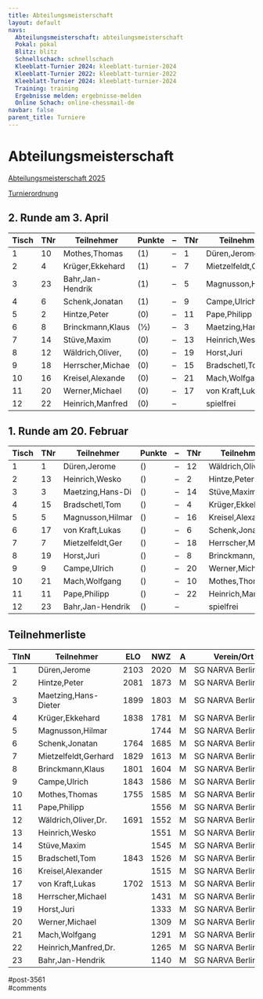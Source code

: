 ```yaml
---
title: Abteilungsmeisterschaft 
layout: default
navs:
  Abteilungsmeisterschaft: abteilungsmeisterschaft
  Pokal: pokal
  Blitz: blitz
  Schnellschach: schnellschach
  Kleeblatt-Turnier 2024: kleeblatt-turnier-2024
  Kleeblatt-Turnier 2022: kleeblatt-turnier-2022
  Kleeblatt-Turnier 2024: kleeblatt-turnier-2024
  Training: training
  Ergebnisse melden: ergebnisse-melden
  Online Schach: online-chessmail-de
navbar: false
parent_title: Turniere
---
```

<div class="post-3561 page type-page status-publish hentry" id="post-3561">
<h1 class="entry-title">Abteilungsmeisterschaft</h1>
<div class="entry-content">
<p><a href="https://www.narva-schach.de/wordpress/wp-content/uploads/2024/12/Abteilungsmeisterschaft-2025.pdf">Abteilungsmeisterschaft 2025</a></p>
<p><a href="http://www.narva-schach.de/wordpress/wp-content/uploads/2020/01/Turnierordnung.pdf">Turnierordnung</a></p>
<h2>2. Runde am 3. April</h2>
<table class="clean swiss footable">
<thead>
<tr>
<th>Tisch</th>
<th>TNr</th>
<th>Teilnehmer</th>
<th>Punkte</th>
<th>–</th>
<th>TNr</th>
<th>Teilnehmer</th>
<th>Punkte</th>
<th>Ergebnis</th>
<th>At</th>
</tr>
</thead>
<tbody>
<tr>
<td>1</td>
<td>10</td>
<td>Mothes,Thomas</td>
<td>(1)</td>
<td>–</td>
<td>1</td>
<td>Düren,Jerome</td>
<td>(1)</td>
<td> –</td>
<td></td>
</tr>
<tr>
<td>2</td>
<td>4</td>
<td>Krüger,Ekkehard</td>
<td>(1)</td>
<td>–</td>
<td>7</td>
<td>Mietzelfeldt,Ger</td>
<td>(1)</td>
<td> –</td>
<td></td>
</tr>
<tr>
<td>3</td>
<td>23</td>
<td>Bahr,Jan-Hendrik</td>
<td>(1)</td>
<td>–</td>
<td>5</td>
<td>Magnusson,Hilmar</td>
<td>(1)</td>
<td> –</td>
<td></td>
</tr>
<tr>
<td>4</td>
<td>6</td>
<td>Schenk,Jonatan</td>
<td>(1)</td>
<td>–</td>
<td>9</td>
<td>Campe,Ulrich</td>
<td>(1)</td>
<td> –</td>
<td></td>
</tr>
<tr>
<td>5</td>
<td>2</td>
<td>Hintze,Peter</td>
<td>(0)</td>
<td>–</td>
<td>11</td>
<td>Pape,Philipp</td>
<td>(1)</td>
<td> –</td>
<td></td>
</tr>
<tr>
<td>6</td>
<td>8</td>
<td>Brinckmann,Klaus</td>
<td>(½)</td>
<td>–</td>
<td>3</td>
<td>Maetzing,Hans-Di</td>
<td>(0)</td>
<td> –</td>
<td></td>
</tr>
<tr>
<td>7</td>
<td>14</td>
<td>Stüve,Maxim</td>
<td>(0)</td>
<td>–</td>
<td>13</td>
<td>Heinrich,Wesko</td>
<td>(0)</td>
<td> –</td>
<td></td>
</tr>
<tr>
<td>8</td>
<td>12</td>
<td>Wäldrich,Oliver,</td>
<td>(0)</td>
<td>–</td>
<td>19</td>
<td>Horst,Juri</td>
<td>(½)</td>
<td> –</td>
<td></td>
</tr>
<tr>
<td>9</td>
<td>18</td>
<td>Herrscher,Michae</td>
<td>(0)</td>
<td>–</td>
<td>15</td>
<td>Bradschetl,Tom</td>
<td>(0)</td>
<td> –</td>
<td></td>
</tr>
<tr>
<td>10</td>
<td>16</td>
<td>Kreisel,Alexande</td>
<td>(0)</td>
<td>–</td>
<td>21</td>
<td>Mach,Wolfgang</td>
<td>(0)</td>
<td> –</td>
<td></td>
</tr>
<tr>
<td>11</td>
<td>20</td>
<td>Werner,Michael</td>
<td>(0)</td>
<td>–</td>
<td>17</td>
<td>von Kraft,Lukas</td>
<td>(0)</td>
<td> –</td>
<td></td>
</tr>
<tr>
<td>12</td>
<td>22</td>
<td>Heinrich,Manfred</td>
<td>(0)</td>
<td>–</td>
<td></td>
<td>spielfrei</td>
<td>(0)</td>
<td>+ – –</td>
<td></td>
</tr>
</tbody>
</table>
<h2>1. Runde am 20. Februar</h2>
<table class="clean swiss footable">
<thead>
<tr>
<th>Tisch</th>
<th>TNr</th>
<th>Teilnehmer</th>
<th>Punkte</th>
<th>–</th>
<th>TNr</th>
<th>Teilnehmer</th>
<th>Punkte</th>
<th>Ergebnis</th>
<th>At</th>
</tr>
</thead>
<tbody>
<tr>
<td>1</td>
<td>1</td>
<td>Düren,Jerome</td>
<td>()</td>
<td>–</td>
<td>12</td>
<td>Wäldrich,Oliver,</td>
<td>()</td>
<td>1 – 0</td>
<td></td>
</tr>
<tr>
<td>2</td>
<td>13</td>
<td>Heinrich,Wesko</td>
<td>()</td>
<td>–</td>
<td>2</td>
<td>Hintze,Peter</td>
<td>()</td>
<td> –</td>
<td></td>
</tr>
<tr>
<td>3</td>
<td>3</td>
<td>Maetzing,Hans-Di</td>
<td>()</td>
<td>–</td>
<td>14</td>
<td>Stüve,Maxim</td>
<td>()</td>
<td> –</td>
<td></td>
</tr>
<tr>
<td>4</td>
<td>15</td>
<td>Bradschetl,Tom</td>
<td>()</td>
<td>–</td>
<td>4</td>
<td>Krüger,Ekkehard</td>
<td>()</td>
<td>0 – 1</td>
<td></td>
</tr>
<tr>
<td>5</td>
<td>5</td>
<td>Magnusson,Hilmar</td>
<td>()</td>
<td>–</td>
<td>16</td>
<td>Kreisel,Alexande</td>
<td>()</td>
<td>1 – 0</td>
<td></td>
</tr>
<tr>
<td>6</td>
<td>17</td>
<td>von Kraft,Lukas</td>
<td>()</td>
<td>–</td>
<td>6</td>
<td>Schenk,Jonatan</td>
<td>()</td>
<td>0 – 1</td>
<td></td>
</tr>
<tr>
<td>7</td>
<td>7</td>
<td>Mietzelfeldt,Ger</td>
<td>()</td>
<td>–</td>
<td>18</td>
<td>Herrscher,Michae</td>
<td>()</td>
<td>1 – 0</td>
<td></td>
</tr>
<tr>
<td>8</td>
<td>19</td>
<td>Horst,Juri</td>
<td>()</td>
<td>–</td>
<td>8</td>
<td>Brinckmann,Klaus</td>
<td>()</td>
<td>½ – ½</td>
<td></td>
</tr>
<tr>
<td>9</td>
<td>9</td>
<td>Campe,Ulrich</td>
<td>()</td>
<td>–</td>
<td>20</td>
<td>Werner,Michael</td>
<td>()</td>
<td>1 – 0</td>
<td></td>
</tr>
<tr>
<td>10</td>
<td>21</td>
<td>Mach,Wolfgang</td>
<td>()</td>
<td>–</td>
<td>10</td>
<td>Mothes,Thomas</td>
<td>()</td>
<td>0 – 1</td>
<td></td>
</tr>
<tr>
<td>11</td>
<td>11</td>
<td>Pape,Philipp</td>
<td>()</td>
<td>–</td>
<td>22</td>
<td>Heinrich,Manfred</td>
<td>()</td>
<td>1 – 0</td>
<td></td>
</tr>
<tr>
<td>12</td>
<td>23</td>
<td>Bahr,Jan-Hendrik</td>
<td>()</td>
<td>–</td>
<td></td>
<td>spielfrei</td>
<td>()</td>
<td>+ – –</td>
<td></td>
</tr>
</tbody>
</table>
<h2>Teilnehmerliste</h2>
<table class="clean swiss footable">
<thead>
<tr>
<th>TlnN</th>
<th>Teilnehmer</th>
<th>ELO</th>
<th>NWZ</th>
<th>A</th>
<th>Verein/Ort</th>
</tr>
</thead>
<tbody>
<tr>
<td>1</td>
<td>Düren,Jerome</td>
<td>2103</td>
<td>2020</td>
<td>M</td>
<td>SG NARVA Berlin e.V.</td>
</tr>
<tr>
<td>2</td>
<td>Hintze,Peter</td>
<td>2081</td>
<td>1873</td>
<td>M</td>
<td>SG NARVA Berlin e.V.</td>
</tr>
<tr>
<td>3</td>
<td>Maetzing,Hans-Dieter</td>
<td>1899</td>
<td>1803</td>
<td>M</td>
<td>SG NARVA Berlin e.V.</td>
</tr>
<tr>
<td>4</td>
<td>Krüger,Ekkehard</td>
<td>1838</td>
<td>1781</td>
<td>M</td>
<td>SG NARVA Berlin e.V.</td>
</tr>
<tr>
<td>5</td>
<td>Magnusson,Hilmar</td>
<td></td>
<td>1744</td>
<td>M</td>
<td>SG NARVA Berlin e.V.</td>
</tr>
<tr>
<td>6</td>
<td>Schenk,Jonatan</td>
<td>1764</td>
<td>1685</td>
<td>M</td>
<td>SG NARVA Berlin e.V.</td>
</tr>
<tr>
<td>7</td>
<td>Mietzelfeldt,Gerhard</td>
<td>1829</td>
<td>1613</td>
<td>M</td>
<td>SG NARVA Berlin e.V.</td>
</tr>
<tr>
<td>8</td>
<td>Brinckmann,Klaus</td>
<td>1801</td>
<td>1604</td>
<td>M</td>
<td>SG NARVA Berlin e.V.</td>
</tr>
<tr>
<td>9</td>
<td>Campe,Ulrich</td>
<td>1843</td>
<td>1586</td>
<td>M</td>
<td>SG NARVA Berlin e.V.</td>
</tr>
<tr>
<td>10</td>
<td>Mothes,Thomas</td>
<td>1755</td>
<td>1585</td>
<td>M</td>
<td>SG NARVA Berlin e.V.</td>
</tr>
<tr>
<td>11</td>
<td>Pape,Philipp</td>
<td></td>
<td>1556</td>
<td>M</td>
<td>SG NARVA Berlin e.V.</td>
</tr>
<tr>
<td>12</td>
<td>Wäldrich,Oliver,Dr.</td>
<td>1691</td>
<td>1552</td>
<td>M</td>
<td>SG NARVA Berlin e.V.</td>
</tr>
<tr>
<td>13</td>
<td>Heinrich,Wesko</td>
<td></td>
<td>1551</td>
<td>M</td>
<td>SG NARVA Berlin e.V.</td>
</tr>
<tr>
<td>14</td>
<td>Stüve,Maxim</td>
<td></td>
<td>1545</td>
<td>M</td>
<td>SG NARVA Berlin e.V.</td>
</tr>
<tr>
<td>15</td>
<td>Bradschetl,Tom</td>
<td>1843</td>
<td>1526</td>
<td>M</td>
<td>SG NARVA Berlin e.V.</td>
</tr>
<tr>
<td>16</td>
<td>Kreisel,Alexander</td>
<td></td>
<td>1515</td>
<td>M</td>
<td>SG NARVA Berlin e.V.</td>
</tr>
<tr>
<td>17</td>
<td>von Kraft,Lukas</td>
<td>1702</td>
<td>1513</td>
<td>M</td>
<td>SG NARVA Berlin e.V.</td>
</tr>
<tr>
<td>18</td>
<td>Herrscher,Michael</td>
<td></td>
<td>1431</td>
<td>M</td>
<td>SG NARVA Berlin e.V.</td>
</tr>
<tr>
<td>19</td>
<td>Horst,Juri</td>
<td></td>
<td>1333</td>
<td>M</td>
<td>SG NARVA Berlin e.V.</td>
</tr>
<tr>
<td>20</td>
<td>Werner,Michael</td>
<td></td>
<td>1309</td>
<td>M</td>
<td>SG NARVA Berlin e.V.</td>
</tr>
<tr>
<td>21</td>
<td>Mach,Wolfgang</td>
<td></td>
<td>1291</td>
<td>M</td>
<td>SG NARVA Berlin e.V.</td>
</tr>
<tr>
<td>22</td>
<td>Heinrich,Manfred,Dr.</td>
<td></td>
<td>1265</td>
<td>M</td>
<td>SG NARVA Berlin e.V.</td>
</tr>
<tr>
<td>23</td>
<td>Bahr,Jan-Hendrik</td>
<td></td>
<td>1140</td>
<td>M</td>
<td>SG NARVA Berlin e.V.</td>
</tr>
</tbody>
</table>
<p><script>/*<!--*/ jQuery('th:contains("Teilnehmer")').attr("data-hide","none"); jQuery('th:contains("Ergebnis")').attr("data-hide","none"); jQuery('th:contains("Tisch")').attr("data-hide","tablet,phone"); jQuery('th:contains("TNr")').attr("data-hide","tablet,phone"); jQuery('th:contains("Tite")').attr("data-hide","tablet,phone"); jQuery('th:contains("Punkte")').attr("data-hide","tablet,phone"); //--></script></p>
</div><!-- .entry-content -->
</div> #post-3561 
<div id="comments">
</div> #comments 
